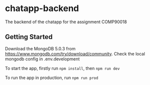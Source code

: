 # chatapp-backend
The backend of the chatapp for the assignment COMP90018

## Getting Started

Download the MongoDB 5.0.3 from https://www.mongodb.com/try/download/community. Check the local mongodb config in .env.development

To start the app, firstly run ```npm install```, then ```npm run dev```

To run the app in production, run ```npm run prod```
